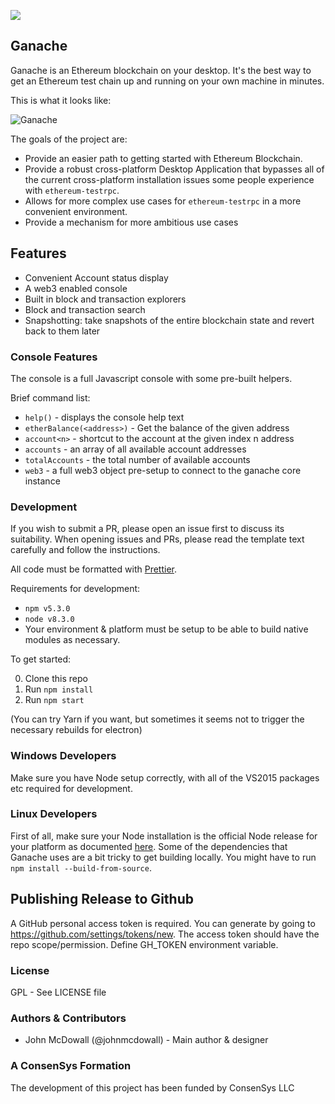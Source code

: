![](https://github.com/trufflesuite/ganache/blob/new_ui/.github/images/ganache_banner.jpg?raw=true)

## Ganache

Ganache is an Ethereum blockchain on your desktop. It's the best way to get an Ethereum test chain up and running on your own machine in minutes.

This is what it looks like:

![Ganache](https://github.com/trufflesuite/ganache/blob/new_ui/.github/images/ganache_screenshot.jpg?raw=true)

The goals of the project are:

- Provide an easier path to getting started with Ethereum Blockchain.
- Provide a robust cross-platform Desktop Application that bypasses all of the current cross-platform installation issues some people experience with `ethereum-testrpc`.
- Allows for more complex use cases for `ethereum-testrpc` in a more convenient environment.
- Provide a mechanism for more ambitious use cases

## Features

- Convenient Account status display
- A web3 enabled console
- Built in block and transaction explorers
- Block and transaction search
- Snapshotting: take snapshots of the entire blockchain state and revert back to them later

### Console Features

The console is a full Javascript console with some pre-built helpers.

Brief command list:

- `help()` - displays the console help text
- `etherBalance(<address>)` - Get the balance of the given address
- `account<n>` - shortcut to the account at the given index n address
- `accounts` - an array of all available account addresses
- `totalAccounts` - the total number of available accounts
- `web3` - a full web3 object pre-setup to connect to the ganache core instance

### Development

If you wish to submit a PR, please open an issue first to discuss its suitability. When opening issues and PRs, please read the template text carefully and follow the instructions.

All code must be formatted with [Prettier](https://github.com/prettier/prettier).

Requirements for development:

- `npm v5.3.0`
- `node v8.3.0`
- Your environment & platform must be setup to be able to build native modules as necessary.

To get started:

0. Clone this repo
0. Run `npm install`
0. Run `npm start`

(You can try Yarn if you want, but sometimes it seems not to trigger the necessary rebuilds for electron)

### Windows Developers

Make sure you have Node setup correctly, with all of the VS2015 packages etc required for development.

### Linux Developers

First of all, make sure your Node installation is the official Node release for your platform as documented [here](https://nodejs.org/en/download/package-manager/). Some of the dependencies that Ganache uses are a bit tricky to get building locally. You might have to run `npm install --build-from-source`.

## Publishing Release to Github

A GitHub personal access token is required. You can generate by going to https://github.com/settings/tokens/new. The access token should have the repo scope/permission. Define GH_TOKEN environment variable.

### License

GPL - See LICENSE file

### Authors & Contributors

- John McDowall (@johnmcdowall) - Main author & designer

### A ConsenSys Formation

The development of this project has been funded by ConsenSys LLC
